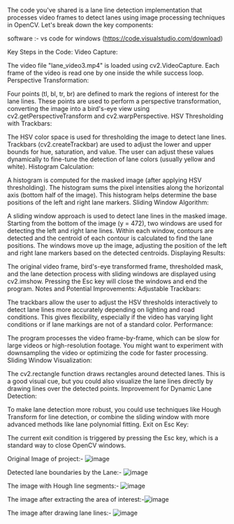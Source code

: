 The code you've shared is a lane line detection implementation that processes video frames to detect lanes using image processing techniques in OpenCV. Let's break down the key components:

software :- vs code for windows (https://code.visualstudio.com/download)

Key Steps in the Code:
Video Capture:

The video file "lane_video3.mp4" is loaded using cv2.VideoCapture. Each frame of the video is read one by one inside the while success loop.
Perspective Transformation:

Four points (tl, bl, tr, br) are defined to mark the regions of interest for the lane lines.
These points are used to perform a perspective transformation, converting the image into a bird's-eye view using cv2.getPerspectiveTransform and cv2.warpPerspective.
HSV Thresholding with Trackbars:

The HSV color space is used for thresholding the image to detect lane lines. Trackbars (cv2.createTrackbar) are used to adjust the lower and upper bounds for hue, saturation, and value.
The user can adjust these values dynamically to fine-tune the detection of lane colors (usually yellow and white).
Histogram Calculation:

A histogram is computed for the masked image (after applying HSV thresholding). The histogram sums the pixel intensities along the horizontal axis (bottom half of the image).
This histogram helps determine the base positions of the left and right lane markers.
Sliding Window Algorithm:

A sliding window approach is used to detect lane lines in the masked image. Starting from the bottom of the image (y = 472), two windows are used for detecting the left and right lane lines.
Within each window, contours are detected and the centroid of each contour is calculated to find the lane positions.
The windows move up the image, adjusting the position of the left and right lane markers based on the detected centroids.
Displaying Results:

The original video frame, bird's-eye transformed frame, thresholded mask, and the lane detection process with sliding windows are displayed using cv2.imshow.
Pressing the Esc key will close the windows and end the program.
Notes and Potential Improvements:
Adjustable Trackbars:

The trackbars allow the user to adjust the HSV thresholds interactively to detect lane lines more accurately depending on lighting and road conditions.
This gives flexibility, especially if the video has varying light conditions or if lane markings are not of a standard color.
Performance:

The program processes the video frame-by-frame, which can be slow for large videos or high-resolution footage. You might want to experiment with downsampling the video or optimizing the code for faster processing.
Sliding Window Visualization:

The cv2.rectangle function draws rectangles around detected lanes. This is a good visual cue, but you could also visualize the lane lines directly by drawing lines over the detected points.
Improvement for Dynamic Lane Detection:

To make lane detection more robust, you could use techniques like Hough Transform for line detection, or combine the sliding window with more advanced methods like lane polynomial fitting.
Exit on Esc Key:

The current exit condition is triggered by pressing the Esc key, which is a standard way to close OpenCV windows.

Original Image of project:- ![image](https://github.com/user-attachments/assets/f609cce0-51af-4c7f-a360-3d7165f9dd92)

Detected lane boundaries by the Lane:- ![image](https://github.com/user-attachments/assets/c8ee8fe1-46d0-407a-a6e3-399f8f8884e8)

The image with Hough line segments:- ![image](https://github.com/user-attachments/assets/9ce872a4-ee25-4c4c-a624-ff105bdd39d2)

The image after extracting the area of interest:-![image](https://github.com/user-attachments/assets/6845e705-8d29-48d8-bcaa-c138ec39f93b)

The image after drawing lane lines:- ![image](https://github.com/user-attachments/assets/a5bc0ab1-1953-48a6-8411-b60d07074d9f)



